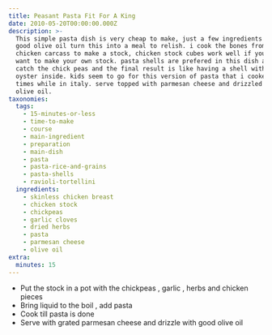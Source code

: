```yaml
---
title: Peasant Pasta Fit For A King
date: 2010-05-20T00:00:00.000Z
description: >-
  This simple pasta dish is very cheap to make, just a few ingredients and a
  good olive oil turn this into a meal to relish. i cook the bones from a
  chicken carcass to make a stock, chicken stock cubes work well if you don't
  want to make your own stock. pasta shells are prefered in this dish as they
  catch the chick peas and the final result is like having a shell with an
  oyster inside. kids seem to go for this version of pasta that i cooked many
  times while in italy. serve topped with parmesan cheese and drizzled with
  olive oil.
taxonomies:
  tags:
    - 15-minutes-or-less
    - time-to-make
    - course
    - main-ingredient
    - preparation
    - main-dish
    - pasta
    - pasta-rice-and-grains
    - pasta-shells
    - ravioli-tortellini
  ingredients:
    - skinless chicken breast
    - chicken stock
    - chickpeas
    - garlic cloves
    - dried herbs
    - pasta
    - parmesan cheese
    - olive oil
extra:
  minutes: 15
---
```

 - Put the stock in a pot with the chickpeas , garlic , herbs and chicken pieces
 - Bring liquid to the boil , add pasta
 - Cook till pasta is done
 - Serve with grated parmesan cheese and drizzle with good olive oil
